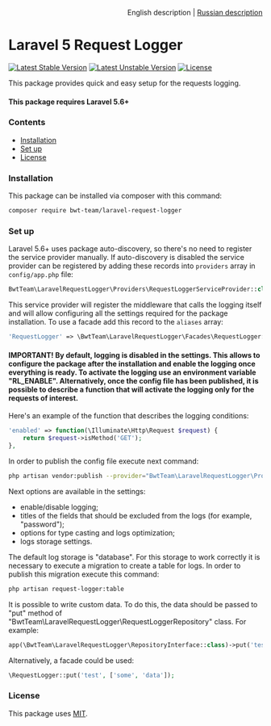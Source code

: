 <p align="right">
English description | <a href="README_RU.md">Russian description</a>
</p>

# Laravel 5 Request Logger

[![Latest Stable Version][ico-stable-version]][link-stable-packagist]
[![Latest Unstable Version][ico-unstable-version]][link-unstable-packagist]
[![License][ico-license]](LICENSE.md)

This package provides quick and easy setup for the requests logging.

#### This package requires Laravel 5.6+
 
### Contents
- [Installation](#installation)
- [Set up](#set-up)
- [License](#license)

### Installation

This package can be installed via composer with this command:

```bash
composer require bwt-team/laravel-request-logger
```

### Set up

Laravel 5.6+ uses package auto-discovery, so there's no need to register the service provider manually.
If auto-discovery is disabled the service provider can be registered by adding these records into `providers` array in `config/app.php` file:

```php
BwtTeam\LaravelRequestLogger\Providers\RequestLoggerServiceProvider::class
```

This service provider will register the middleware that calls the logging itself and will allow configuring all the settings required for the package installation.
To use a facade add this record to the `aliases` array:

```php
'RequestLogger' => \BwtTeam\LaravelRequestLogger\Facades\RequestLogger::class,
```

#### IMPORTANT! By default, logging is disabled in the settings. This allows to configure the package after the installation and enable the logging once everything is ready. To activate the logging use an environment variable "RL_ENABLE". Alternatively, once the config file has been published, it is possible to describe a function that will activate the logging only for the requests of interest. 

Here's an example of the function that describes the logging conditions:

```php
'enabled' => function(\Illuminate\Http\Request $request) {
    return $request->isMethod('GET');
},
```

In order to publish the config file execute next command:

```bash
php artisan vendor:publish --provider="BwtTeam\LaravelRequestLogger\Providers\RequestLoggerServiceProvider" --tag=config
```

Next options are available in the settings: 
 - enable/disable logging;
 - titles of the fields that should be excluded from the logs (for example, "password");
 - options for type casting and logs optimization;
 - logs storage settings.
 
The default log storage is "database".
For this storage to work correctly it is necessary to execute a migration to create a table for logs.
In order to publish this migration execute this command:

```bash
php artisan request-logger:table
```

It is possible to write custom data.
To do this, the data should be passed to "put" method of "BwtTeam\LaravelRequestLogger\RequestLoggerRepository" class.
For example:

```php
app(\BwtTeam\LaravelRequestLogger\RepositoryInterface::class)->put('test', ['some', 'data']);
```

Alternatively, a facade could be used:

```php
\RequestLogger::put('test', ['some', 'data']);
```

### License

This package uses [MIT](LICENSE.md).

[ico-stable-version]: https://poser.pugx.org/bwt-team/laravel-request-logger/v/stable?format=flat-square
[ico-unstable-version]: https://poser.pugx.org/bwt-team/laravel-request-logger/v/unstable?format=flat-square
[ico-license]: https://poser.pugx.org/bwt-team/laravel-request-logger/license?format=flat-square

[link-stable-packagist]: https://packagist.org/packages/bwt-team/laravel-request-logger
[link-unstable-packagist]: https://packagist.org/packages/bwt-team/laravel-request-logger#dev-develop